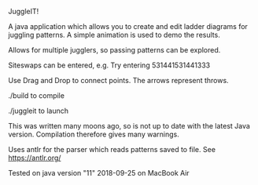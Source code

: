 JuggleIT!

A java application which allows you to create and edit ladder diagrams for juggling patterns.  A simple animation is used to demo the results.

Allows for multiple jugglers, so passing patterns can be explored.

Siteswaps can be entered, e.g. Try entering 531441531441333

Use Drag and Drop to connect points.  The arrows represent throws.

./build to compile

./juggleit to launch

This was written many moons ago, so is not up to date with the latest Java version.  Compilation therefore gives many warnings.

Uses antlr for the parser which reads patterns saved to file. See https://antlr.org/

Tested on java version "11" 2018-09-25 on MacBook Air


